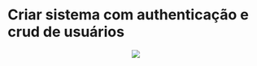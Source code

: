 # Criar sistema com authenticação e crud de usuários

<p align="center">
<img src="https://3pbrasil.com.br/wp-content/uploads/2020/06/logo_3pbrasil_dark_v2.svg"/>
</p>


